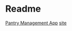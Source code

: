 # Readme

[Pantry Management App](./pantry/app/README.md)
[site](https://master--hspantry.netlify.app/)